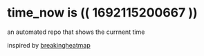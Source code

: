 # time_now is (( 1692115200667 ))

an automated repo that shows the currnent time

inspired by [breakingheatmap](https://github.com/breakingheatmap/breakingheatmap)